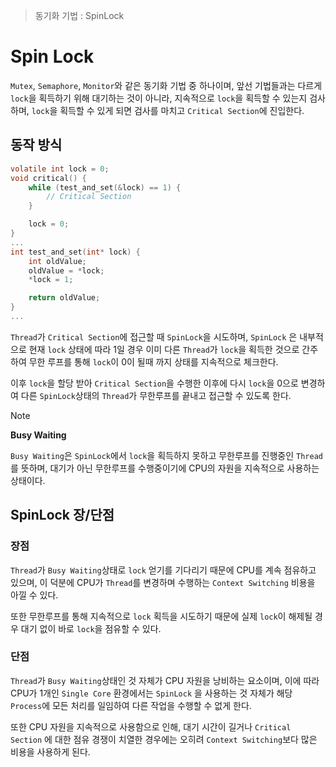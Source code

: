 > 동기화 기법 : SpinLock

# Spin Lock
`Mutex`, `Semaphore`, `Monitor`와 같은 동기화 기법 중 하나이며, 앞선 기법들과는 다르게 `lock`을 획득하기 위해 대기하는 것이 아니라, 지속적으로 `lock`을 획득할 수 있는지 검사하며, `lock`을 획득할 수 있게 되면 검사를 마치고 `Critical Section`에 진입한다.

## 동작 방식

```c
volatile int lock = 0;
void critical() {
	while (test_and_set(&lock) == 1) {
		// Critical Section
	}

	lock = 0;
}
...
int test_and_set(int* lock) {
	int oldValue;
	oldValue = *lock;
	*lock = 1;

	return oldValue;
}
...
```

`Thread`가 `Critical Section`에 접근할 때 `SpinLock`을 시도하며, `SpinLock` 은 내부적으로 현재 `lock` 상태에 따라 1일 경우 이미 다른 `Thread`가 `lock`을 획득한 것으로 간주하여 무한 루프를 통해 `lock`이 0이 될때 까지 상태를 지속적으로 체크한다.

이후 `lock`을 할당 받아 `Critical Section`을 수행한 이후에 다시 `lock`을 0으로 변경하여 다른 `SpinLock`상태의 `Thread`가 무한루프를 끝내고 접근할 수 있도록 한다.

> [!NOTE]
> **Busy Waiting**
> 
> `Busy Waiting`은 `SpinLock`에서 `lock`을 획득하지 못하고 무한루프를 진행중인 `Thread`를 뜻하며, 대기가 아닌 무한루프를 수행중이기에 CPU의 자원을 지속적으로 사용하는 상태이다.

## SpinLock 장/단점
### 장점
`Thread`가 `Busy Waiting`상태로 `lock` 얻기를 기다리기 때문에 CPU를 계속 점유하고 있으며, 이 덕분에 CPU가 `Thread`를 변경하며 수행하는 `Context Switching` 비용을 아낄 수 있다.

또한 무한루프를 통해 지속적으로 `lock` 획득을 시도하기 때문에 실제 `lock`이 해제될 경우 대기 없이 바로 `lock`을 점유할 수 있다.

### 단점
`Thread`가 `Busy Waiting`상태인 것 자체가 CPU 자원을 낭비하는 요소이며, 이에 따라 CPU가 1개인 `Single Core` 환경에서는 `SpinLock` 을 사용하는 것 자체가 해당 `Process`에 모든 처리를 일임하여 다른 작업을 수행할 수 없게 한다.

또한 CPU 자원을 지속적으로 사용함으로 인해, 대기 시간이 길거나 `Critical Section` 에 대한 점유 경쟁이 치열한 경우에는 오히려 `Context Switching`보다 많은 비용을 사용하게 된다.


